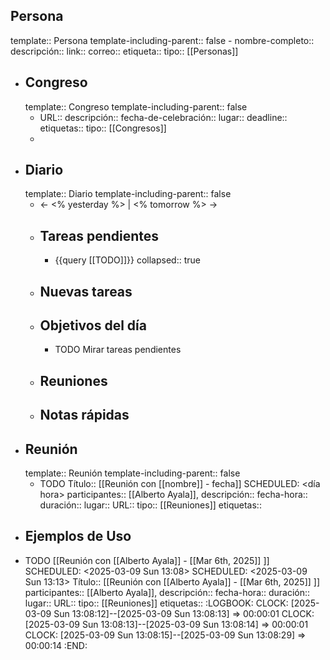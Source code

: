## Persona
template:: Persona
template-including-parent:: false
	- nombre-completo:: 
	  descripción::
	  link::
	  correo::
	  etiqueta::
	  tipo:: [[Personas]]
- ## Congreso
  template:: Congreso
  template-including-parent:: false
	- URL::
	  descripción::
	  fecha-de-celebración::
	  lugar::
	  deadline::
	  etiquetas::
	  tipo:: [[Congresos]]
	-
- ## Diario
  template:: Diario
  template-including-parent:: false
	- ← <% yesterday %> | <% tomorrow %> →
	- ## Tareas pendientes
		- {{query [[TODO]]}}
		  collapsed:: true
	- ## Nuevas tareas
	- ## Objetivos del día
		- TODO Mirar tareas pendientes
	- ## Reuniones
	- ## Notas rápidas
- ## Reunión
  template:: Reunión
  template-including-parent:: false
	- TODO Título:: [[Reunión con [[nombre]] - fecha]]
	  SCHEDULED: <día hora>
	  participantes:: [[Alberto Ayala]],
	  descripción::
	  fecha-hora::
	  duración::
	  lugar::
	  URL::
	  tipo:: [[Reuniones]]
	  etiquetas::
- ## Ejemplos de Uso
- TODO [[Reunión con [[Alberto Ayala]] - [[Mar 6th, 2025]] ]] SCHEDULED: <2025-03-09 Sun 13:08>
  SCHEDULED: <2025-03-09 Sun 13:13>
  Título:: [[Reunión con [[Alberto Ayala]] - [[Mar 6th, 2025]] ]]
  participantes:: [[Alberto Ayala]],
  descripción::
  fecha-hora::
  duración::
  lugar::
  URL::
  tipo:: [[Reuniones]]
  etiquetas::
  :LOGBOOK:
  CLOCK: [2025-03-09 Sun 13:08:12]--[2025-03-09 Sun 13:08:13] =>  00:00:01
  CLOCK: [2025-03-09 Sun 13:08:13]--[2025-03-09 Sun 13:08:14] =>  00:00:01
  CLOCK: [2025-03-09 Sun 13:08:15]--[2025-03-09 Sun 13:08:29] =>  00:00:14
  :END: